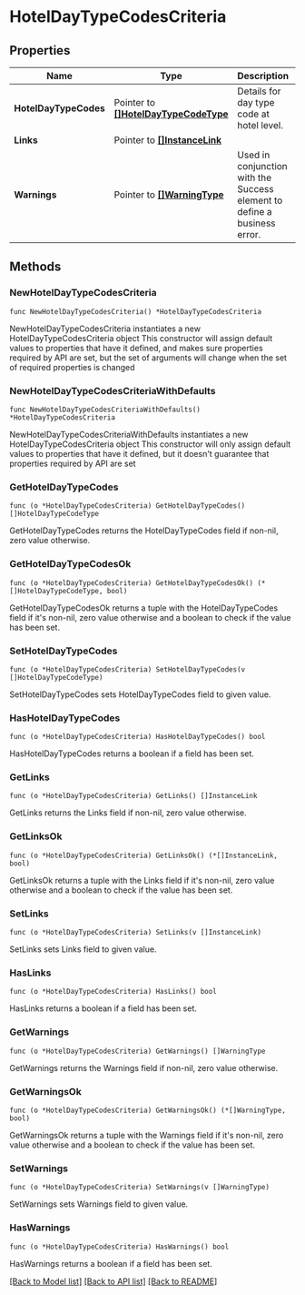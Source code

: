 # HotelDayTypeCodesCriteria

## Properties

Name | Type | Description | Notes
------------ | ------------- | ------------- | -------------
**HotelDayTypeCodes** | Pointer to [**[]HotelDayTypeCodeType**](HotelDayTypeCodeType.md) | Details for day type code at hotel level. | [optional] 
**Links** | Pointer to [**[]InstanceLink**](InstanceLink.md) |  | [optional] 
**Warnings** | Pointer to [**[]WarningType**](WarningType.md) | Used in conjunction with the Success element to define a business error. | [optional] 

## Methods

### NewHotelDayTypeCodesCriteria

`func NewHotelDayTypeCodesCriteria() *HotelDayTypeCodesCriteria`

NewHotelDayTypeCodesCriteria instantiates a new HotelDayTypeCodesCriteria object
This constructor will assign default values to properties that have it defined,
and makes sure properties required by API are set, but the set of arguments
will change when the set of required properties is changed

### NewHotelDayTypeCodesCriteriaWithDefaults

`func NewHotelDayTypeCodesCriteriaWithDefaults() *HotelDayTypeCodesCriteria`

NewHotelDayTypeCodesCriteriaWithDefaults instantiates a new HotelDayTypeCodesCriteria object
This constructor will only assign default values to properties that have it defined,
but it doesn't guarantee that properties required by API are set

### GetHotelDayTypeCodes

`func (o *HotelDayTypeCodesCriteria) GetHotelDayTypeCodes() []HotelDayTypeCodeType`

GetHotelDayTypeCodes returns the HotelDayTypeCodes field if non-nil, zero value otherwise.

### GetHotelDayTypeCodesOk

`func (o *HotelDayTypeCodesCriteria) GetHotelDayTypeCodesOk() (*[]HotelDayTypeCodeType, bool)`

GetHotelDayTypeCodesOk returns a tuple with the HotelDayTypeCodes field if it's non-nil, zero value otherwise
and a boolean to check if the value has been set.

### SetHotelDayTypeCodes

`func (o *HotelDayTypeCodesCriteria) SetHotelDayTypeCodes(v []HotelDayTypeCodeType)`

SetHotelDayTypeCodes sets HotelDayTypeCodes field to given value.

### HasHotelDayTypeCodes

`func (o *HotelDayTypeCodesCriteria) HasHotelDayTypeCodes() bool`

HasHotelDayTypeCodes returns a boolean if a field has been set.

### GetLinks

`func (o *HotelDayTypeCodesCriteria) GetLinks() []InstanceLink`

GetLinks returns the Links field if non-nil, zero value otherwise.

### GetLinksOk

`func (o *HotelDayTypeCodesCriteria) GetLinksOk() (*[]InstanceLink, bool)`

GetLinksOk returns a tuple with the Links field if it's non-nil, zero value otherwise
and a boolean to check if the value has been set.

### SetLinks

`func (o *HotelDayTypeCodesCriteria) SetLinks(v []InstanceLink)`

SetLinks sets Links field to given value.

### HasLinks

`func (o *HotelDayTypeCodesCriteria) HasLinks() bool`

HasLinks returns a boolean if a field has been set.

### GetWarnings

`func (o *HotelDayTypeCodesCriteria) GetWarnings() []WarningType`

GetWarnings returns the Warnings field if non-nil, zero value otherwise.

### GetWarningsOk

`func (o *HotelDayTypeCodesCriteria) GetWarningsOk() (*[]WarningType, bool)`

GetWarningsOk returns a tuple with the Warnings field if it's non-nil, zero value otherwise
and a boolean to check if the value has been set.

### SetWarnings

`func (o *HotelDayTypeCodesCriteria) SetWarnings(v []WarningType)`

SetWarnings sets Warnings field to given value.

### HasWarnings

`func (o *HotelDayTypeCodesCriteria) HasWarnings() bool`

HasWarnings returns a boolean if a field has been set.


[[Back to Model list]](../README.md#documentation-for-models) [[Back to API list]](../README.md#documentation-for-api-endpoints) [[Back to README]](../README.md)


